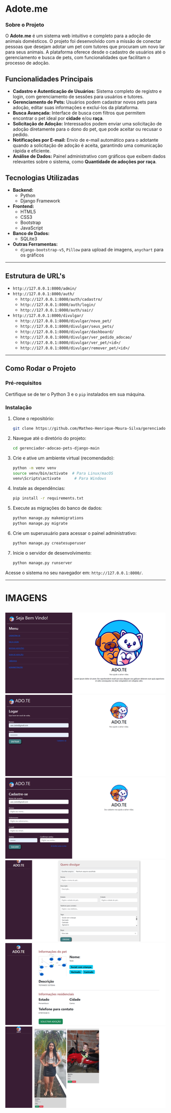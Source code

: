 # Adote.me

### Sobre o Projeto

O **Adote.me** é um sistema web intuitivo e completo para a adoção de animais domésticos. O projeto foi desenvolvido com a missão de conectar pessoas que desejam adotar um pet com tutores que procuram um novo lar para seus animais. A plataforma oferece desde o cadastro de usuários até o gerenciamento e busca de pets, com funcionalidades que facilitam o processo de adoção.

## Funcionalidades Principais

  - **Cadastro e Autenticação de Usuários:** Sistema completo de registro e login, com gerenciamento de sessões para usuários e tutores.
  - **Gerenciamento de Pets:** Usuários podem cadastrar novos pets para adoção, editar suas informações e excluí-los da plataforma.
  - **Busca Avançada:** Interface de busca com filtros que permitem encontrar o pet ideal por **cidade** e/ou **raça**.
  - **Solicitação de Adoção:** Interessados podem enviar uma solicitação de adoção diretamente para o dono do pet, que pode aceitar ou recusar o pedido.
  - **Notificações por E-mail:** Envio de e-mail automático para o adotante quando a solicitação de adoção é aceita, garantindo uma comunicação rápida e eficiente.
  - **Análise de Dados:** Painel administrativo com gráficos que exibem dados relevantes sobre o sistema, como **Quantidade de adoções por raça**.

## Tecnologias Utilizadas

  - **Backend:**
      - Python
      - Django Framework
  - **Frontend:**
      - HTML5
      - CSS3
      - Bootstrap
      - JavaScript
  - **Banco de Dados:**
      - SQLite3
  - **Outras Ferramentas:**
      - `django-bootstrap-v5`, `Pillow` para upload de imagens, `anychart` para os gráficos
-----
## Estrutura de URL's
- `http://127.0.0.1:8000/admin/`
- `http://127.0.0.1:8000/auth/`
  - `http://127.0.0.1:8000/auth/cadastro/`
  - `http://127.0.0.1:8000/auth/login/`
  - `http://127.0.0.1:8000/auth/sair/`
- `http://127.0.0.1:8000/divulgar/`
  - `http://127.0.0.1:8000/divulgar/novo_pet/`
  - `http://127.0.0.1:8000/divulgar/seus_pets/`
  - `http://127.0.0.1:8000/divulgar/dashboard/`
  - `http://127.0.0.1:8000/divulgar/ver_pedido_adocao/`
  - `http://127.0.0.1:8000/divulgar/ver_pet/<id>/`
  - `http://127.0.0.1:8000/divulgar/remover_pet/<id>/`
-----
## Como Rodar o Projeto

### Pré-requisitos

Certifique se de ter o Python 3 e o `pip` instalados em sua máquina.

### Instalação

1.  Clone o repositório:

    ```bash
    git clone https://github.com/Matheo-Henrique-Moura-Silva/gerenciador-adocao-pets-django.git
    ```

2.  Navegue até o diretório do projeto:

    ```bash
    cd gerenciador-adocao-pets-django-main
    ```

3.  Crie e ative um ambiente virtual (recomendado):

    ```bash
    python -m venv venv
    source venv/bin/activate  # Para Linux/macOS
    venv\Scripts\activate      # Para Windows
    ```

4.  Instale as dependências:

    ```bash
    pip install -r requirements.txt
    ```

5.  Execute as migrações do banco de dados:

    ```bash
    python manage.py makemigrations
    python manage.py migrate
    ```

6.  Crie um superusuário para acessar o painel administrativo:

    ```bash
    python manage.py createsuperuser
    ```

7.  Inicie o servidor de desenvolvimento:

    ```bash
    python manage.py runserver
    ```

Acesse o sistema no seu navegador em: `http://127.0.0.1:8000/`.

-----
# IMAGENS
![Tela inicial do sistema](screenshots/Captura-de-tela-2025-09-17-231956.png)
![Login no sistema](screenshots/Captura-de-tela-2025-09-17-230817.png)
![Cadastro no sistema](screenshots/Captura-de-tela-2025-09-17-231136.png)
![Divulgar PET no sistema](screenshots/Captura-de-tela-2025-09-17-231314.png)
![Ver PET no sistema](screenshots/Captura-de-tela-2025-09-17-231613.png)
![Pagina de VER PEDIDO DE ADOCAO no sistema](screenshots/Captura-de-tela-2025-09-17-234616.png)
-----

